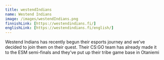 ```yaml
---
title: westendIndians
name: Westend Indians
image: /images/westendIndians.png
finnishLink: [https://westendindians.fi/]
englishLink: [https://westendindians.fi/english/]
---
```


Westend Indians has recently begun their esports journey and we’ve decided to join them on their quest. Their CS:GO team has already made it to the ESM semi-finals and they’ve put up their tribe game base in Otaniemi
